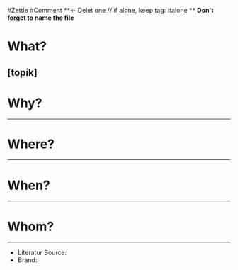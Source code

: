 #Zettle #Comment **<- Delet one // if alone, keep tag: #alone ** **Don't forget to name the file**

# What?
[topik]
---
# Why?

---
# Where?
---
# When?
---
# Whom?
---


- Literatur Source:
- Brand: